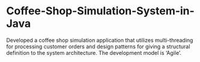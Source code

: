 # Coffee-Shop-Simulation-System-in-Java
Developed a coffee shop simulation application that utilizes multi-threading for processing customer orders and design patterns for giving a structural definition to the system architecture. The development model is ‘Agile’.
